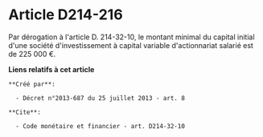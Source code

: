 # Article D214-216

Par dérogation à l'article D. 214-32-10, le montant minimal du capital initial d'une société d'investissement à capital
variable d'actionnariat salarié est de 225 000 €.

**Liens relatifs à cet article**

	**Créé par**:

	  - Décret n°2013-687 du 25 juillet 2013 - art. 8

	**Cite**:

	  - Code monétaire et financier - art. D214-32-10

